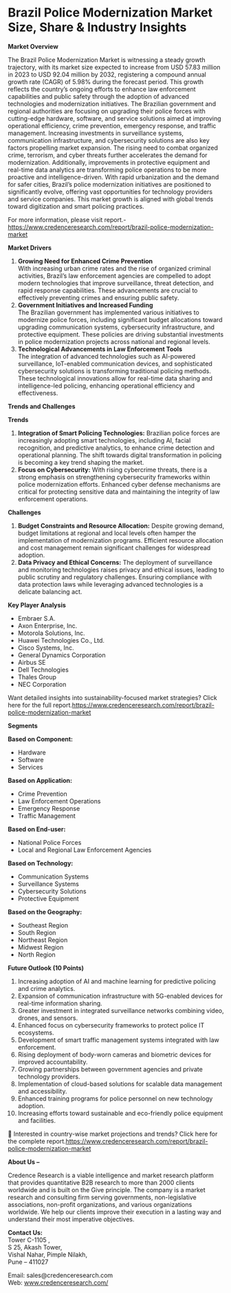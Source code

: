 # Brazil Police Modernization Market Size, Share & Industry Insights


<p><strong>Market Overview</strong></p>
<p>The Brazil Police Modernization Market is witnessing a steady growth trajectory, with its market size expected to increase from USD 57.83 million in 2023 to USD 92.04 million by 2032, registering a compound annual growth rate (CAGR) of 5.98% during the forecast period. This growth reflects the country&rsquo;s ongoing efforts to enhance law enforcement capabilities and public safety through the adoption of advanced technologies and modernization initiatives. The Brazilian government and regional authorities are focusing on upgrading their police forces with cutting-edge hardware, software, and service solutions aimed at improving operational efficiency, crime prevention, emergency response, and traffic management. Increasing investments in surveillance systems, communication infrastructure, and cybersecurity solutions are also key factors propelling market expansion. The rising need to combat organized crime, terrorism, and cyber threats further accelerates the demand for modernization. Additionally, improvements in protective equipment and real-time data analytics are transforming police operations to be more proactive and intelligence-driven. With rapid urbanization and the demand for safer cities, Brazil&rsquo;s police modernization initiatives are positioned to significantly evolve, offering vast opportunities for technology providers and service companies. This market growth is aligned with global trends toward digitization and smart policing practices.</p>
<p>For more information, please visit report.-<a href="https://www.credenceresearch.com/report/brazil-police-modernization-market">https://www.credenceresearch.com/report/brazil-police-modernization-market</a></p>
<p><strong>Market Drivers</strong></p>
<ol>
<li><strong> Growing Need for Enhanced Crime Prevention</strong><br /> With increasing urban crime rates and the rise of organized criminal activities, Brazil&rsquo;s law enforcement agencies are compelled to adopt modern technologies that improve surveillance, threat detection, and rapid response capabilities. These advancements are crucial to effectively preventing crimes and ensuring public safety.</li>
<li><strong> Government Initiatives and Increased Funding</strong><br /> The Brazilian government has implemented various initiatives to modernize police forces, including significant budget allocations toward upgrading communication systems, cybersecurity infrastructure, and protective equipment. These policies are driving substantial investments in police modernization projects across national and regional levels.</li>
<li><strong> Technological Advancements in Law Enforcement Tools</strong><br /> The integration of advanced technologies such as AI-powered surveillance, IoT-enabled communication devices, and sophisticated cybersecurity solutions is transforming traditional policing methods. These technological innovations allow for real-time data sharing and intelligence-led policing, enhancing operational efficiency and effectiveness.</li>
</ol>
<p><strong>Trends and Challenges</strong></p>
<p><strong>Trends</strong></p>
<ol>
<li><strong>Integration of Smart Policing Technologies:</strong> Brazilian police forces are increasingly adopting smart technologies, including AI, facial recognition, and predictive analytics, to enhance crime detection and operational planning. The shift towards digital transformation in policing is becoming a key trend shaping the market.</li>
<li><strong>Focus on Cybersecurity:</strong> With rising cybercrime threats, there is a strong emphasis on strengthening cybersecurity frameworks within police modernization efforts. Enhanced cyber defense mechanisms are critical for protecting sensitive data and maintaining the integrity of law enforcement operations.</li>
</ol>
<p><strong>Challenges</strong></p>
<ol>
<li><strong>Budget Constraints and Resource Allocation:</strong> Despite growing demand, budget limitations at regional and local levels often hamper the implementation of modernization programs. Efficient resource allocation and cost management remain significant challenges for widespread adoption.</li>
<li><strong>Data Privacy and Ethical Concerns:</strong> The deployment of surveillance and monitoring technologies raises privacy and ethical issues, leading to public scrutiny and regulatory challenges. Ensuring compliance with data protection laws while leveraging advanced technologies is a delicate balancing act.</li>
</ol>
<p><strong>Key Player Analysis</strong></p>
<ul>
<li>Embraer S.A.</li>
<li>Axon Enterprise, Inc.</li>
<li>Motorola Solutions, Inc.</li>
<li>Huawei Technologies Co., Ltd.</li>
<li>Cisco Systems, Inc.</li>
<li>General Dynamics Corporation</li>
<li>Airbus SE</li>
<li>Dell Technologies</li>
<li>Thales Group</li>
<li>NEC Corporation</li>
</ul>
<p>Want detailed insights into sustainability-focused market strategies? Click here for the full report.<a href="https://www.credenceresearch.com/report/brazil-police-modernization-market">https://www.credenceresearch.com/report/brazil-police-modernization-market</a></p>
<p><strong>Segments</strong></p>
<p><strong>Based on Component:</strong></p>
<ul>
<li>Hardware</li>
<li>Software</li>
<li>Services</li>
</ul>
<p><strong>Based on Application:</strong></p>
<ul>
<li>Crime Prevention</li>
<li>Law Enforcement Operations</li>
<li>Emergency Response</li>
<li>Traffic Management</li>
</ul>
<p><strong>Based on End-user:</strong></p>
<ul>
<li>National Police Forces</li>
<li>Local and Regional Law Enforcement Agencies</li>
</ul>
<p><strong>Based on Technology:</strong></p>
<ul>
<li>Communication Systems</li>
<li>Surveillance Systems</li>
<li>Cybersecurity Solutions</li>
<li>Protective Equipment</li>
</ul>
<p><strong>Based on the Geography:</strong></p>
<ul>
<li>Southeast Region</li>
<li>South Region</li>
<li>Northeast Region</li>
<li>Midwest Region</li>
<li>North Region</li>
</ul>
<p><strong>Future Outlook (10 Points)</strong></p>
<ol>
<li>Increasing adoption of AI and machine learning for predictive policing and crime analytics.</li>
<li>Expansion of communication infrastructure with 5G-enabled devices for real-time information sharing.</li>
<li>Greater investment in integrated surveillance networks combining video, drones, and sensors.</li>
<li>Enhanced focus on cybersecurity frameworks to protect police IT ecosystems.</li>
<li>Development of smart traffic management systems integrated with law enforcement.</li>
<li>Rising deployment of body-worn cameras and biometric devices for improved accountability.</li>
<li>Growing partnerships between government agencies and private technology providers.</li>
<li>Implementation of cloud-based solutions for scalable data management and accessibility.</li>
<li>Enhanced training programs for police personnel on new technology adoption.</li>
<li>Increasing efforts toward sustainable and eco-friendly police equipment and facilities.</li>
</ol>
<p>📌 Interested in country-wise market projections and trends? Click here for the complete report.<a href="https://www.credenceresearch.com/report/brazil-police-modernization-market">https://www.credenceresearch.com/report/brazil-police-modernization-market</a></p>
<p><strong>About Us &ndash;</strong></p>
<p>Credence Research is a viable intelligence and market research platform that provides quantitative B2B research to more than 2000 clients worldwide and is built on the Give principle. The company is a market research and consulting firm serving governments, non-legislative associations, non-profit organizations, and various organizations worldwide. We help our clients improve their execution in a lasting way and understand their most imperative objectives.</p>
<p><strong>Contact Us:</strong><br /> Tower C-1105 ,<br /> S 25, Akash Tower,<br /> Vishal Nahar, Pimple Nilakh,<br /> Pune &ndash; 411027</p>
<p>Email: sales@credenceresearch.com<br /> Web: <a href="http://www.credenceresearch.com/">www.credenceresearch.com/</a></p>
